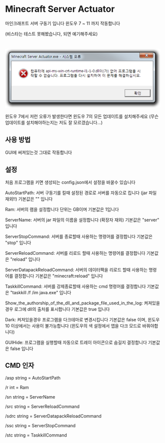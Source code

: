 # Minecraft Server Actuator
마인크래프트 서버 구동기 입니다
윈도우 7 ~ 11 까지 작동합니다

(비스타는 테스트 못해봤습니다, 되면 예기해주세요)
#

<img src="오류 창.png" title="오류 창"></img>

윈도우 7에서 저런 오류가 발생한다면 윈도우 7의 모든 업데이트를 설치해주세요 (무슨 업데이트를 설치해야하는지는 저도 잘 모르갰습니다...)




## 사용 방법
GUI에 써져있는것 그대로 작동합니다




## 설정
처음 프로그램을 키면 생성되는 config.json에서 설정을 바꿀수 있습니다

AutoStartPath: 서버 구동기를 킬때 설정된 경로로 서버를 자동으로 킵니다 (jar 파일 재외!!) 기본값은 "" 입니다

Ram: 서버의 램을 설정합니다 단위는 GB이며 기본값은 1입니다

ServerName: 서버의 jar 파일의 이름을 설정합니다 (확장자 재외) 기본값은 "server" 입니다

ServerStopCommand: 서버를 종료할때 사용하는 명령어를 결정합니다 기본값은 "stop" 입니다

ServerReloadCommand: 서버를 리로드 할때 사용하는 명령어를 결정합니다 기본값은 "reload" 입니다

ServerDatapackReloadCommand: 서버의 데이터팩을 리로드 할때 사용하는 명령어를 결정합니다 기본값은 "minecraft:reload" 입니다

TaskkillCommand: 서버를 강제종료할때 사용하는 cmd 명령어를 결정합니다 기본값은 "taskkill /f /im java.exe" 입니다

Show_the_authorship_of_the_dll_and_package_file_used_in_the_log: 켜져있을경우 로그에 dll의 출처를 표시합니다 기본값은 true 입니다

Dark: 켜져있을경우 프로그램을 다크테마로 변경시킵니다 기본값은 false 이며, 윈도우 10 이상에서는 사용이 불가능합니다 (윈도우의 색 설정에서 앱을 다크 모드로 바꿔야합니다)

GUIHide: 프로그램을 실행할때 자동으로 트레이 아이콘으로 숨길지 결정합니다 기본값은 false 입니다




## CMD 인자
/asp string = AutoStartPath

/r int = Ram

/sn string = ServerName

/src string = ServerReloadCommand

/sdrc string = ServerDatapackReloadCommand

/ssc string = ServerStopCommand

/stc string = TaskkillCommand
